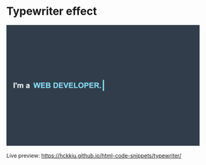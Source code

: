 # Typewriter effect
![image](typewriter.png)  

Live preview: https://hckkiu.github.io/html-code-snippets/typewriter/
